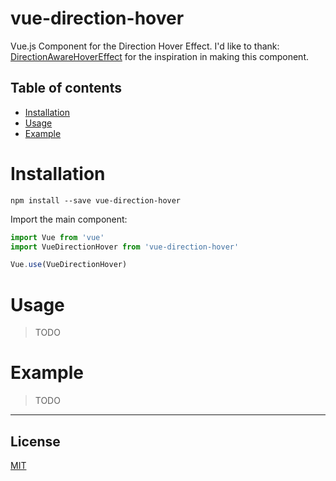 # vue-direction-hover

Vue.js Component for the Direction Hover Effect. 
I'd like to thank: <a href="https://github.com/codrops/DirectionAwareHoverEffect" target="_blank">DirectionAwareHoverEffect</a> for the inspiration in making this component.

## Table of contents

- [Installation](#installation)
- [Usage](#usage)
- [Example](#example)

# Installation

```
npm install --save vue-direction-hover
```

Import the main component:

```javascript
import Vue from 'vue'
import VueDirectionHover from 'vue-direction-hover'

Vue.use(VueDirectionHover)
```

# Usage

> TODO

# Example

> TODO

---

## License

[MIT](http://opensource.org/licenses/MIT)
